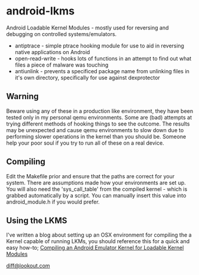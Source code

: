 android-lkms
============

Android Loadable Kernel Modules - mostly used for reversing and debugging on controlled systems/emulators.

 * antiptrace - simple ptrace hooking module for use to aid in reversing native applications on Android
 * open-read-write - hooks lots of functions in an attempt to find out what files a piece of malware was touching
 * antiunlink - prevents a specificed package name from unlinking files in it's own directory, specifically for use against dexprotector

Warning
-------

Beware using any of these in a production like environment, they have been tested only in my personal
qemu environments. Some are (bad) attempts at trying different methods of hooking things to see the
outcome. The results may be unexpected and cause qemu environments to slow down due to performing slower
operations in the kernel than you should be. Someone help your poor soul if you try to run all of these
on a real device.

Compiling
---------

Edit the Makefile prior and ensure that the paths are correct for your system. There are
assumptions made how your environments are set up. You will also need the 'sys_call_table'
from the compiled kernel - which is grabbed automatically by a script. You can manually insert
this value into android_module.h if you would prefer.

Using the LKMS
--------------

I've written a blog about setting up an OSX environment for compiling the a Kernel capable of running
LKMs, you should reference this for a quick and easy how-to;
[Compiling an Android Emulator Kernel for Loadable Kernel Modules](http://www.strazzere.com/blog/2014/07/compiling-an-emulator-kernel-for-loadable-modules/)


diff@lookout.com